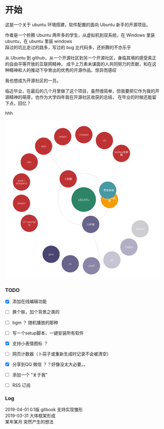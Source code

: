# 开始
这是一个关于 ubuntu 环境搭建，软件配置的面向 Ubuntu 新手的开源项目。  

作者是一个折腾 Ubuntu 两年多的学生，从虚拟机到双系统，在 Windows 里装 ubuntu，在 ubuntu 里装 windows  
踩过的坑比走过的路多，写过的 bug 比代码多，还折腾的不亦乐乎  

从 Ubuntu 到 github，从一个开源社区到另一个开源社区，身临其境的感受真正的自由平等开放的互联网精神，
成千上万素未谋面的人共同努力的贡献，和在这种精神和人的推动下孕育出的优秀的开源作品，惊异而感叹  

我也想成为开源社区的一员。  

临近毕业，在最后的几个月里做了这个项目，虽然很简单，但我要把它作为我的开源精神的萌芽，也作为大学四年我在开源社区收获的总结，
在毕业的时候还能留下点，回忆？  

hhh


![](assets/readme_mind.png)




### TODO

- [x] 添加在线编辑功能
- [ ] 换个肤，加个背景之类的
- [ ] bgm ？ 随机播放的那种
- [ ] 写一个setup脚本，一键安装所有软件
- [x] 支持小表情图标 ？
- [ ] 网页计数器（卜蒜子或重新生成时记录不会被清空）
- [x] 分享到QQ 微信 ？？好像没太大必要。。
- [ ] 添加一个 “关于我”
- [ ] RSS 订阅



### Log

2019-04-01  0.1版 gitbook 支持实现雏形   
2019-03-31  大体框架形成  
某年某月     突然产生的想法  
